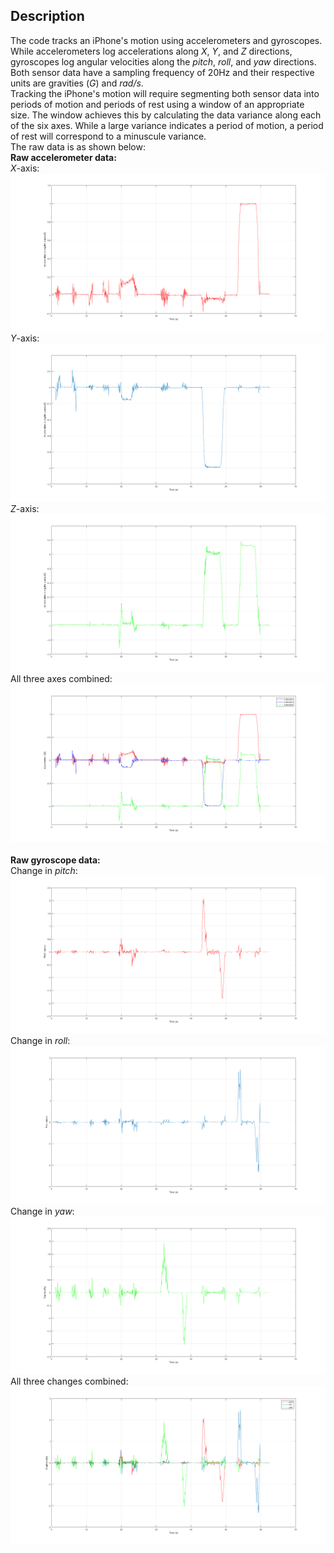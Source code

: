 ## Description
The code tracks an iPhone's motion using accelerometers and gyroscopes. While accelerometers log accelerations along *X*, *Y*, and *Z* directions, gyroscopes log angular velocities along the *pitch*, *roll*, and *yaw* directions. Both sensor data have a sampling frequency of 20Hz and their respective units are gravities (*G*) and *rad/s*. <br />
Tracking the iPhone's motion will require segmenting both sensor data into periods of motion and periods of rest using a window of an appropriate size. The window achieves this by calculating the data variance along each of the six axes. While a large variance indicates a period of motion, a period of rest will correspond to a minuscule variance. <br />
The raw data is as shown below: <br />
**Raw accelerometer data:** <br />
*X*-axis: <br />
![](https://github.com/rprasan/Computer-Vision/blob/main/0.%20Traditional%20Computer%20Vision/4.%20Motion%20Tracking/Results/1_1.png) <br />
*Y*-axis: <br />
![](https://github.com/rprasan/Computer-Vision/blob/main/0.%20Traditional%20Computer%20Vision/4.%20Motion%20Tracking/Results/1_2.png) <br />
*Z*-axis: <br />
![](https://github.com/rprasan/Computer-Vision/blob/main/0.%20Traditional%20Computer%20Vision/4.%20Motion%20Tracking/Results/1_3.png) <br />
All three axes combined: <br />
![](https://github.com/rprasan/Computer-Vision/blob/main/0.%20Traditional%20Computer%20Vision/4.%20Motion%20Tracking/Results/1_4.png) <br /><br />
**Raw gyroscope data:** <br />
Change in *pitch*: <br />
![](https://github.com/rprasan/Computer-Vision/blob/main/0.%20Traditional%20Computer%20Vision/4.%20Motion%20Tracking/Results/2_1.png) <br />
Change in *roll*: <br />
![](https://github.com/rprasan/Computer-Vision/blob/main/0.%20Traditional%20Computer%20Vision/4.%20Motion%20Tracking/Results/2_2.png) <br />
Change in *yaw*: <br />
![](https://github.com/rprasan/Computer-Vision/blob/main/0.%20Traditional%20Computer%20Vision/4.%20Motion%20Tracking/Results/2_3.png) <br />
All three changes combined: <br />
![](https://github.com/rprasan/Computer-Vision/blob/main/0.%20Traditional%20Computer%20Vision/4.%20Motion%20Tracking/Results/2_4.png) <br /><br />
